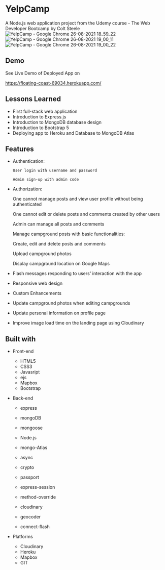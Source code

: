 
# YelpCamp

A Node.js web application project from the Udemy course - The Web Developer Bootcamp by Colt Steele
![YelpCamp - Google Chrome 26-08-2021 18_59_22](https://user-images.githubusercontent.com/87975841/130974076-782a6933-556a-4523-a712-d6f7603f868c.png)
![YelpCamp - Google Chrome 26-08-2021 19_00_11](https://user-images.githubusercontent.com/87975841/130974346-9eb11698-f7d6-4d0b-b636-bee1e42da397.png)
![YelpCamp - Google Chrome 26-08-2021 19_00_22](https://user-images.githubusercontent.com/87975841/130974465-3569f4cf-b189-4651-b4db-b62a0bc90867.png)

## Demo

See Live Demo of Deployed App on 

https://floating-coast-69034.herokuapp.com/

## Lessons Learned

* First full-stack web application
* Introduction to Express.js
* Introduction to MongoDB database design
* Introduction to Bootstrap 5
* Deploying app to Heroku and Database to MongoDB Atlas

  
## Features


  - Authentication:

        User login with username and password

        Admin sign-up with admin code

- Authorization:

  One cannot manage posts and view user profile without being authenticated
  
  One cannot edit or delete posts and comments created by other users

  Admin can manage all posts and comments

  Manage campground posts with basic functionalities:

  Create, edit and delete posts and comments

  Upload campground photos

  Display campground location on Google Maps

  
- Flash messages responding to users' interaction with the app

- Responsive web design

- Custom Enhancements

- Update campground photos when editing campgrounds

- Update personal information on profile page

- Improve image load time on the landing page using Cloudinary





 ##  Built with
* Front-end

  * HTML5
  * CSS3
  * Javasript
  * ejs
  * Mapbox
  * Bootstrap
* Back-end
  * express
   * mongoDB
   * mongoose
   * Node.js

   * mongo-Atlas
   * async
   * crypto

  *   passport
  
  * express-session
  * method-override

  * cloudinary
  * geocoder
  * connect-flash
* Platforms
  * Cloudinary
  * Heroku
  * Mapbox
  * GIT
